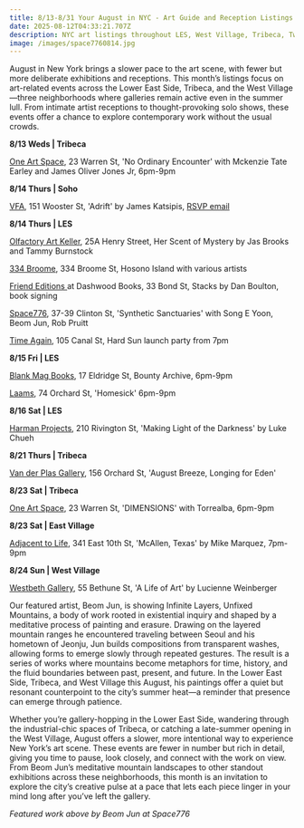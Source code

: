 ```yaml
---
title: 8/13-8/31 Your August in NYC - Art Guide and Reception Listings
date: 2025-08-12T04:33:21.707Z
description: NYC art listings throughout LES, West Village, Tribeca, Two Bridges
image: /images/space7760814.jpg
---
```

August in New York brings a slower pace to the art scene, with fewer but more deliberate exhibitions and receptions. This month’s listings focus on art-related events across the Lower East Side, Tribeca, and the West Village—three neighborhoods where galleries remain active even in the summer lull. From intimate artist receptions to thought-provoking solo shows, these events offer a chance to explore contemporary work without the usual crowds.

**8﻿/13 W﻿eds | Tribeca**

[One Art Space](https://oneartspace.com/no-ordinary-encounter-mckenzie-tate-earley-and-james-oliver-jones-jr-aug-13-aug-18-2025/), 23 Warren St, 'No Ordinary Encounter' with Mckenzie Tate Earley and James Oliver Jones Jr, 6pm-9pm

**8﻿/14 Thurs | Soho**

[V﻿FA](https://www.vfagallery.com/exhibitions), 151 Wooster St, 'Adrift' by James Katsipis, [RSVP email](courtney@cocodaniels.com)

**8﻿/14 Thurs | LES**

[Olfactory Art Keller](https://www.olfactoryartkeller.com/), 25A Henry Street, Her Scent of Mystery by Jas Brooks and Tammy Burnstock

[334 Broome](https://www.instagram.com/334broome), 334 Broome St, Hosono Island with various artists

[Friend Editions ](https://www.instagram.com/friendeditions)at Dashwood Books, 33 Bond St, Stacks by Dan Boulton, book signing

[Space776](https://www.space776.com/synthetic-sanctuaries), 37-39 Clinton St, 'Synthetic Sanctuaries' with Song E Yoon, Beom Jun, Rob Pruitt

[Time Again](https://www.instagram.com/timeagainbar), 105 Canal St, Hard Sun launch party from 7pm

**8﻿/15 Fri | LES**

[Blank Mag Books](https://www.instagram.com/blankmagbooks_nyc), 17 Eldridge St, Bounty Archive, 6pm-9pm

[L﻿aams](https:/www.instagram.cmo/laams.nyc), 74 Orchard St, 'Homesick' 6pm-9pm

**8﻿/16 Sat | LES**

[Harman Projects](https://www.harmanprojects.com/exhibitions/90-luke-chueh-making-light-of-the-darkness/), 210 Rivington St, 'Making Light of the Darkness' by Luke Chueh

**8﻿/21 Thurs | Tribeca**

[Van der Plas Gallery](https://www.vanderplasgallery.com/), 156 Orchard St, 'August Breeze, Longing for Eden'

**8﻿/23 Sat | Tribeca**

[One Art Space](https://oneartspace.com/dimensions-by-torrealba-august-23-sep-2-2025/), 23 Warren St, 'DIMENSIONS' with Torrealba, 6pm-9pm

**8﻿/23 Sat | East Village**

[Adjacent to Life](https://www.instagram.com/adjacenttolife), 341 East 10th St, 'McAllen, Texas' by Mike Marquez, 7pm-9pm

**8﻿/24 Sun | West Village**

[Westbeth Gallery](https://westbeth.org/event/lucienne-weinberger-a-life-of-art/), 55 Bethune St, 'A Life of Art' by Lucienne Weinberger

Our featured artist, Beom Jun, is showing Infinite Layers, Unfixed Mountains, a body of work rooted in existential inquiry and shaped by a meditative process of painting and erasure. Drawing on the layered mountain ranges he encountered traveling between Seoul and his hometown of Jeonju, Jun builds compositions from transparent washes, allowing forms to emerge slowly through repeated gestures. The result is a series of works where mountains become metaphors for time, history, and the fluid boundaries between past, present, and future. In the Lower East Side, Tribeca, and West Village this August, his paintings offer a quiet but resonant counterpoint to the city’s summer heat—a reminder that presence can emerge through patience.

Whether you’re gallery-hopping in the Lower East Side, wandering through the industrial-chic spaces of Tribeca, or catching a late-summer opening in the West Village, August offers a slower, more intentional way to experience New York’s art scene. These events are fewer in number but rich in detail, giving you time to pause, look closely, and connect with the work on view. From Beom Jun’s meditative mountain landscapes to other standout exhibitions across these neighborhoods, this month is an invitation to explore the city’s creative pulse at a pace that lets each piece linger in your mind long after you’ve left the gallery.

*F﻿eatured work above by Beom Jun​ at Space776*